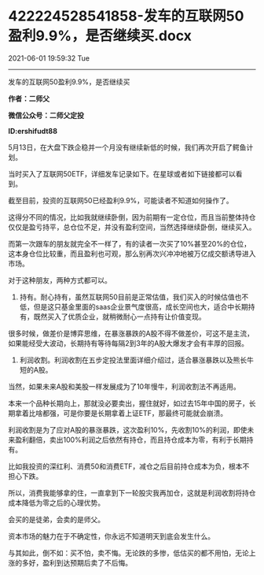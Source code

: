 # 422224528541858-发车的互联网50盈利9.9%，是否继续买.docx

2021-06-01 19:59:32 Tue

----

发车的互联网50盈利9\.9%，是否继续买

__作者：二师父__

__微信公众号：二师父定投__

__ID:ershifudt88__

5月13日，在大盘下跌企稳并一个月没有继续新低的时候，我们再次开启了鳄鱼计划。

当时买入了互联网50ETF，详细发车记录如下。在星球或者如下链接都可以看到。

截至目前，投资的互联网50已经盈利9\.9%，可能读者不知道如何操作了。

这得分不同的情况，比如我就继续卧倒，因为前期有一定仓位，而且当前整体持仓仅仅是盈亏持平，总仓位不足，并没有盈利空间，当然选择继续卧倒，继续买入。

而第一次跟车的朋友就完全不一样了，有的读者一次买了10%甚至20%的仓位，这本身仓位比较重，而且盈利也可观，那么别再次兴冲冲地被万亿成交额诱导进入市场。

对于这种朋友，两种方式都可以。

1. 持有。耐心持有，虽然互联网50目前是正常估值，我们买入的时候估值也不低，但是这只基金里面的saas企业景气度很高，成长空间也大，适合中长期持有，既然买入了优质企业，就稍微耐心一点持有让价值变现。

很多时候，做差价是博弈思维，在暴涨暴跌的A股不得不做差价，可这不是主流，如果能经受大波动，长期持有等待每隔2到3年的A股大爆发才会有丰厚的回报。

1. 利润收割。利润收割在五步定投法里面详细介绍过，适合暴涨暴跌以及熊长牛短的A股。

当然，如果未来A股和美股一样发展成为了10年慢牛，利润收割法不再适用。

本来一个品种长期向上，那就没必要卖出，握住就好，如过去15年中国的房子，长期拿着比啥都强，可是你要是长期拿着上证ETF，那最终可能就会崩溃。

利润收割是为了应对A股的暴涨暴跌，这次盈利10%，先收割10%的利润，即使未来盈利翻倍，卖出100%利润之后依然有持仓，而且持仓成本为零，有利于长期持有。

比如我投资的深红利、消费50和消费ETF，减仓之后目前持仓成本为负，根本不担心下跌。

所以，消费我能够拿的住，一直拿到下一轮股灾我再加仓，这就是利润收割将持仓成本降低为零之后的心理优势。

会买的是徒弟，会卖的是师父。

资本市场的魅力在于不确定性，你永远不知道明天到底会发生什么。

与其如此，倒不如：买不怕，卖不悔。无论跌的多惨，低估买的都不用怕，无论上涨的多好，盈利到达预期后卖了不后悔。

